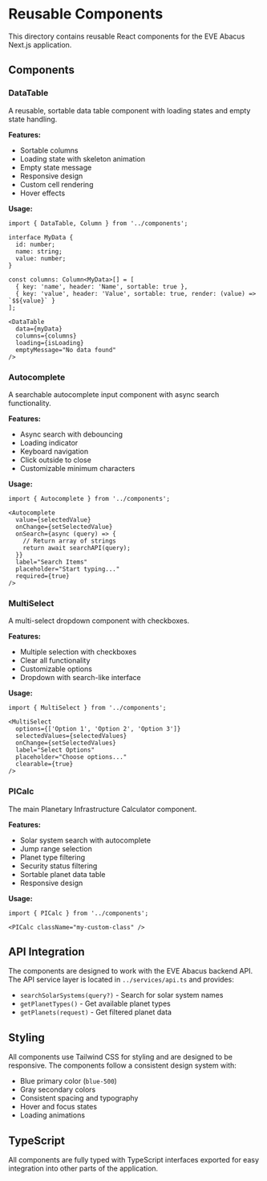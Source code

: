 # Reusable Components

This directory contains reusable React components for the EVE Abacus Next.js application.

## Components

### DataTable
A reusable, sortable data table component with loading states and empty state handling.

**Features:**
- Sortable columns
- Loading state with skeleton animation
- Empty state message
- Responsive design
- Custom cell rendering
- Hover effects

**Usage:**
```tsx
import { DataTable, Column } from '../components';

interface MyData {
  id: number;
  name: string;
  value: number;
}

const columns: Column<MyData>[] = [
  { key: 'name', header: 'Name', sortable: true },
  { key: 'value', header: 'Value', sortable: true, render: (value) => `$${value}` }
];

<DataTable
  data={myData}
  columns={columns}
  loading={isLoading}
  emptyMessage="No data found"
/>
```

### Autocomplete
A searchable autocomplete input component with async search functionality.

**Features:**
- Async search with debouncing
- Loading indicator
- Keyboard navigation
- Click outside to close
- Customizable minimum characters

**Usage:**
```tsx
import { Autocomplete } from '../components';

<Autocomplete
  value={selectedValue}
  onChange={setSelectedValue}
  onSearch={async (query) => {
    // Return array of strings
    return await searchAPI(query);
  }}
  label="Search Items"
  placeholder="Start typing..."
  required={true}
/>
```

### MultiSelect
A multi-select dropdown component with checkboxes.

**Features:**
- Multiple selection with checkboxes
- Clear all functionality
- Customizable options
- Dropdown with search-like interface

**Usage:**
```tsx
import { MultiSelect } from '../components';

<MultiSelect
  options={['Option 1', 'Option 2', 'Option 3']}
  selectedValues={selectedValues}
  onChange={setSelectedValues}
  label="Select Options"
  placeholder="Choose options..."
  clearable={true}
/>
```

### PICalc
The main Planetary Infrastructure Calculator component.

**Features:**
- Solar system search with autocomplete
- Jump range selection
- Planet type filtering
- Security status filtering
- Sortable planet data table
- Responsive design

**Usage:**
```tsx
import { PICalc } from '../components';

<PICalc className="my-custom-class" />
```

## API Integration

The components are designed to work with the EVE Abacus backend API. The API service layer is located in `../services/api.ts` and provides:

- `searchSolarSystems(query?)` - Search for solar system names
- `getPlanetTypes()` - Get available planet types
- `getPlanets(request)` - Get filtered planet data

## Styling

All components use Tailwind CSS for styling and are designed to be responsive. The components follow a consistent design system with:

- Blue primary color (`blue-500`)
- Gray secondary colors
- Consistent spacing and typography
- Hover and focus states
- Loading animations

## TypeScript

All components are fully typed with TypeScript interfaces exported for easy integration into other parts of the application. 
